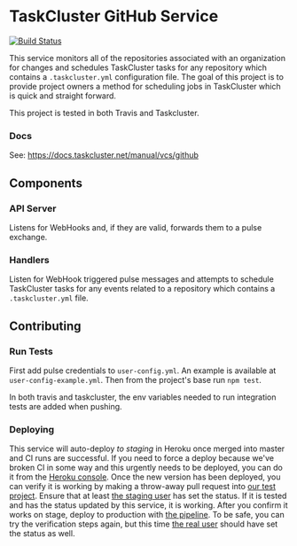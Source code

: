 TaskCluster GitHub Service
==========================
[![Build Status](https://travis-ci.org/taskcluster/taskcluster-github.svg?branch=master)](https://travis-ci.org/taskcluster/taskcluster-github)

This service monitors all of the repositories associated with an organization for changes and schedules TaskCluster tasks for any repository which contains a `.taskcluster.yml` configuration file. The goal of this project is to provide project owners a method for scheduling jobs in TaskCluster which is quick and straight forward.

This project is tested in both Travis and Taskcluster.

### Docs
See: https://docs.taskcluster.net/manual/vcs/github

## Components

### API Server
Listens for WebHooks and, if they are valid, forwards them to a pulse exchange.

### Handlers
Listen for WebHook triggered pulse messages and attempts to schedule TaskCluster tasks for any events related to a repository which contains a `.taskcluster.yml` file.

## Contributing

### Run Tests
First add pulse credentials to ``user-config.yml``. An example is available at ``user-config-example.yml``.
Then from the project's base run ``npm test``.

In both travis and taskcluster, the env variables needed to run integration tests are added when pushing.

### Deploying
This service will auto-deploy *to staging* in Heroku once merged into master and CI runs are successful. If you need to force a deploy because we've broken CI in some way and this urgently needs to be deployed, you can do it from the [Heroku console](https://dashboard-preview.heroku.com/apps/taskcluster-github/deploy/github). Once the new version has been deployed, you can verify it is working by making a throw-away pull request into [our test project](https://github.com/TaskClusterRobot/hooks-testing). Ensure that at least [the staging user](https://github.com/taskclusterrobot-staging) has set the status. If it is tested and has the status updated by this service, it is working. After you confirm it works on stage, deploy to production with [the pipeline](https://dashboard.heroku.com/pipelines/b867da9f-e443-4ddd-b8b1-2209532897b4). To be safe, you can try the verification steps again, but this time [the real user](https://github.com/taskclusterrobot) should have set the status as well.
